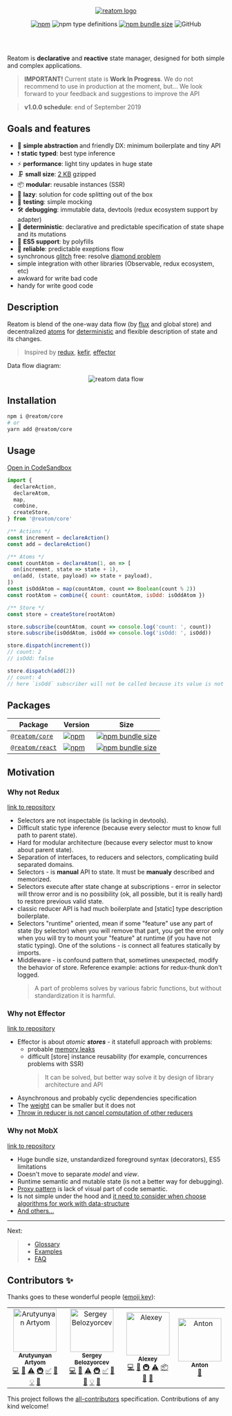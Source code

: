 <div align="center">

[![reatom logo](https://artalar.github.io/reatom/logos/logo.svg)](https://artalar.github.io/reatom)

[![npm](https://img.shields.io/npm/v/@reatom/core?style=flat-square)](https://www.npmjs.com/package/@reatom/core)
![npm type definitions](https://img.shields.io/npm/types/@reatom/core?style=flat-square)
[![npm bundle size](https://img.shields.io/bundlephobia/minzip/@reatom/core?style=flat-square)](https://bundlephobia.com/result?p=@reatom/core)
![GitHub](https://img.shields.io/github/license/artalar/reatom?style=flat-square)

<br/>
<br/>
</div>

Reatom is **declarative** and **reactive** state manager, designed for both simple and complex applications. 

> **IMPORTANT!** Current state is **Work In Progress**.
> We do not recommend to use in production at the moment, but... We look forward to your feedback and suggestions to improve the API

> **v1.0.0 schedule**: end of September 2019

## Goals and features

- 🐣 **simple abstraction** and friendly DX: minimum boilerplate and tiny API
- ❗️ **static typed**: best type inference
- ⚡ **performance**: light tiny updates in huge state
- 🗜 **small size**: [2 KB](https://bundlephobia.com/result?p=@reatom/core) gzipped
- 📦 **modular**: reusable instances (SSR)
- 🍴 **lazy**: solution for code splitting out of the box
- 🧪 **testing**: simple mocking
- 🛠 **debugging**: immutable data, devtools (redux ecosystem support by adapter)
- 🔮 **deterministic**: declarative and predictable specification of state shape and its mutations
- 👴 **ES5 support**: by polyfills
- 🧯 **reliable**: predictable exeptions flow
- synchronous [glitch](https://stackoverflow.com/questions/25139257/terminology-what-is-a-glitch-in-functional-reactive-programming-rx) free: resolve [diamond problem](https://github.com/artalar/reatom/blob/master/src/__tests__/diamond.ts)
- simple integration with other libraries (Observable, redux ecosystem, etc)
- awkward for write bad code
- handy for write good code

## Description

Reatom is blend of the one-way data flow (by [flux](https://github.com/facebook/flux) and global store) and decentralized [atoms](https://github.com/calmm-js/kefir.atom/blob/master/README.md#related-work) for [deterministic](https://en.wikipedia.org/wiki/Deterministic_algorithm) and flexible description of state and its changes.

> Inspired by [redux](https://github.com/reduxjs/redux), [kefir](https://github.com/kefirjs/kefir), [effector](https://github.com/zerobias/effector)


Data flow diagram:

<div align="center">

![reatom data flow](https://artalar.github.io/reatom/flow.svg)

</div>

## Installation

```sh
npm i @reatom/core
# or
yarn add @reatom/core
```

## Usage
[Open in CodeSandbox](https://codesandbox.io/s/reatom-intro-jlepp)

```js
import {
  declareAction,
  declareAtom,
  map,
  combine,
  createStore,
} from '@reatom/core'

/** Actions */
const increment = declareAction()
const add = declareAction()

/** Atoms */
const countAtom = declareAtom(1, on => [
  on(increment, state => state + 1),
  on(add, (state, payload) => state + payload),
])
const isOddAtom = map(countAtom, count => Boolean(count % 2))
const rootAtom = combine({ count: countAtom, isOdd: isOddAtom })

/** Store */
const store = createStore(rootAtom)

store.subscribe(countAtom, count => console.log('count: ', count))
store.subscribe(isOddAtom, isOdd => console.log('isOdd: ', isOdd))

store.dispatch(increment())
// count: 2
// isOdd: false

store.dispatch(add(2))
// count: 4
// here `isOdd` subscriber will not be called because its value is not changes
```

## Packages
| Package | Version | Size
--------|---------|----
| [`@reatom/core`](https://github.com/artalar/reatom/tree/master/packages/core) | [![npm](https://img.shields.io/npm/v/@reatom/core?style=flat-square)](https://www.npmjs.com/package/@reatom/core) | [![npm bundle size](https://img.shields.io/bundlephobia/minzip/@reatom/core?style=flat-square)](https://bundlephobia.com/result?p=@reatom/core)
| [`@reatom/react`](https://github.com/artalar/reatom/tree/master/packages/react) | [![npm](https://img.shields.io/npm/v/@reatom/react?style=flat-square)](https://www.npmjs.com/package/@reatom/react) | [![npm bundle size](https://img.shields.io/bundlephobia/minzip/@reatom/react?style=flat-square)](https://bundlephobia.com/result?p=@reatom/react)

## Motivation

<!-- 

### State management Zen

// https://en.wikipedia.org/wiki/Zen_of_Python

Guiding principles of state manager:

- The model of state must be determined
- The changes of state must be determined

-->

### Why not Redux
[link to repository](https://github.com/reduxjs/redux)

- Selectors are not inspectable (is lacking in devtools).
- Difficult static type inference (because every selector must to know full path to parent state).
- Hard for modular architecture (because every selector must to know about parent state).
- Separation of interfaces, to reducers and selectors, complicating build separated domains.
- Selectors - is **manual** API to state. It must be **manualy** described and memorized.
- Selectors execute after state change at subscriptions - error in selector will throw error and is no possibility (ok, all possible, but it is really hard) to restore previous valid state.
- classic reducer API is had much boilerplate and [static] type description boilerplate.
- Selectors "runtime" oriented, mean if some "feature" use any part of state (by selector) when you will remove that part, you get the error only when you will try to mount your "feature" at runtime (if you have not static typing). One of the solutions - is connect all features statically by imports.
- Middleware - is confound pattern that, sometimes unexpected, modify the behavior of store. Reference example: actions for redux-thunk don't logged.
  <!-- - Memorized selectors is extra computations by default, but it is defenetly unnecessary in SSR -->
  > A part of problems solves by various fabric functions, but without standardization it is harmful.

### Why not Effector
[link to repository](https://github.com/zerobias/effector)

- Effector is about _atomic **stores**_ - it statefull approach with problems:
  - probable [memory leaks](https://youtu.be/fbtElWjOXV0?t=1432)
  - difficult [store] instance reusability (for example, concurrences problems with SSR)
    > It can be solved, but better way solve it by design of library architecture and API
- Asynchronous and probably cyclic dependencies specification
- The [weight](https://bundlephobia.com/result?p=effector@20.1.2) can be smaller but it does not
- [Throw in reducer is not cancel computation of other reducers](https://github.com/zerobias/effector/issues/90)

### Why not MobX
[link to repository](https://github.com/mobxjs/mobx)

- Huge bundle size, unstandardized foreground syntax (decorators), ES5 limitations
- Doesn't move to separate _model_ and _view_.
- Runtime semantic and mutable state (is not a better way for debugging).
- [Proxy pattern](https://en.wikipedia.org/wiki/Proxy_pattern) is lack of visual part of code semantic.
- Is not simple under the hood and [it need to consider when choose algorithms for work with data-structure](https://twitter.com/art_al_ar/status/1162769896025075719)
- [And others...](https://mobx.js.org/best/pitfalls.html)

---

Next:

> - <a href="https://artalar.github.io/reatom/#/glossary">Glossary</a>
> - <a href="https://artalar.github.io/reatom/#/examples">Examples</a>
> - <a href="https://artalar.github.io/reatom/#/faq">FAQ</a>

## Contributors ✨

Thanks goes to these wonderful people ([emoji key](https://allcontributors.org/docs/en/emoji-key)):

<!-- ALL-CONTRIBUTORS-LIST:START - Do not remove or modify this section -->
<!-- prettier-ignore-start -->
<!-- markdownlint-disable -->
<table>
  <tr>
    <td align="center"><a href="https://github.com/artalar"><img src="https://avatars0.githubusercontent.com/u/27290320?v=4" width="100px;" alt="Arutyunyan Artyom"/><br /><sub><b>Arutyunyan Artyom</b></sub></a><br /><a href="https://github.com/artalar/reatom/commits?author=artalar" title="Code">💻</a> <a href="#ideas-artalar" title="Ideas, Planning, & Feedback">🤔</a> <a href="https://github.com/artalar/reatom/commits?author=artalar" title="Tests">⚠️</a> <a href="#infra-artalar" title="Infrastructure (Hosting, Build-Tools, etc)">🚇</a> <a href="#tutorial-artalar" title="Tutorials">✅</a> <a href="#review-artalar" title="Reviewed Pull Requests">👀</a> <a href="#example-artalar" title="Examples">💡</a> <a href="https://github.com/artalar/reatom/commits?author=artalar" title="Documentation">📖</a></td>
    <td align="center"><a href="https://github.com/belozer"><img src="https://avatars1.githubusercontent.com/u/1655916?v=4" width="100px;" alt="Sergey Belozyorcev"/><br /><sub><b>Sergey Belozyorcev</b></sub></a><br /><a href="https://github.com/artalar/reatom/commits?author=belozer" title="Code">💻</a> <a href="#ideas-belozer" title="Ideas, Planning, & Feedback">🤔</a> <a href="https://github.com/artalar/reatom/commits?author=belozer" title="Tests">⚠️</a> <a href="#infra-belozer" title="Infrastructure (Hosting, Build-Tools, etc)">🚇</a> <a href="#tutorial-belozer" title="Tutorials">✅</a> <a href="#review-belozer" title="Reviewed Pull Requests">👀</a> <a href="#design-belozer" title="Design">🎨</a> <a href="#example-belozer" title="Examples">💡</a> <a href="https://github.com/artalar/reatom/commits?author=belozer" title="Documentation">📖</a></td>
    <td align="center"><a href="https://github.com/Wroud"><img src="https://avatars2.githubusercontent.com/u/811729?v=4" width="100px;" alt="Alexey"/><br /><sub><b>Alexey</b></sub></a><br /><a href="https://github.com/artalar/reatom/commits?author=Wroud" title="Code">💻</a> <a href="#ideas-Wroud" title="Ideas, Planning, & Feedback">🤔</a> <a href="#infra-Wroud" title="Infrastructure (Hosting, Build-Tools, etc)">🚇</a> <a href="https://github.com/artalar/reatom/commits?author=Wroud" title="Tests">⚠️</a> <a href="#platform-Wroud" title="Packaging/porting to new platform">📦</a> <a href="#plugin-Wroud" title="Plugin/utility libraries">🔌</a> <a href="#tool-Wroud" title="Tools">🔧</a></td>
    <td align="center"><a href="https://github.com/antonk52"><img src="https://avatars1.githubusercontent.com/u/5817809?v=4" width="100px;" alt="Anton"/><br /><sub><b>Anton</b></sub></a><br /><a href="https://github.com/artalar/reatom/commits?author=antonk52" title="Documentation">📖</a></td>
  </tr>
</table>

<!-- markdownlint-enable -->
<!-- prettier-ignore-end -->
<!-- ALL-CONTRIBUTORS-LIST:END -->

This project follows the [all-contributors](https://github.com/all-contributors/all-contributors) specification. Contributions of any kind welcome!